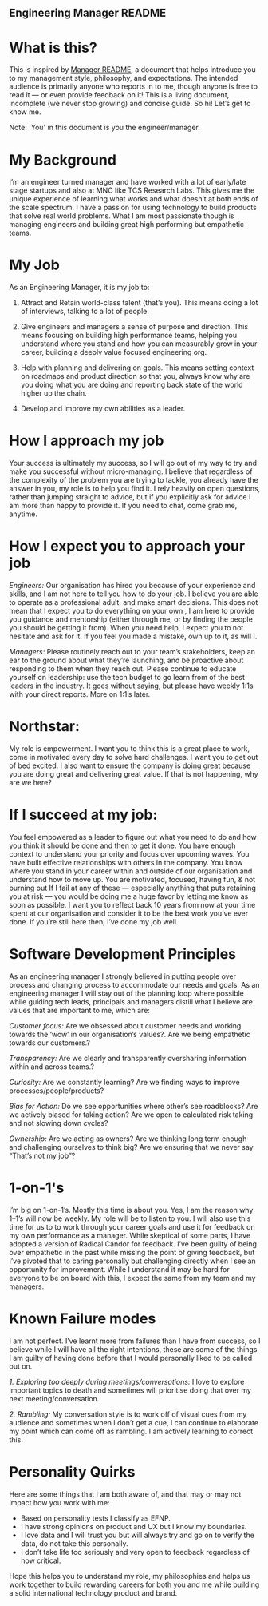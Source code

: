 ## Engineering Manager README

# What is this?
This is inspired by [Manager README](https://hackernoon.com/12-manager-readmes-from-silicon-valleys-top-tech-companies-26588a660afe), a document that helps introduce you to my management style, philosophy, and expectations. The intended audience is primarily anyone who reports in to me, though anyone is free to read it — or even provide feedback on it! This is a living document, incomplete (we never stop growing) and concise guide. So hi! Let’s get to know me. 

Note: 'You' in this document is you the engineer/manager.

# My Background
I’m an engineer turned manager and have worked with a lot of early/late stage startups and also at MNC like TCS Research Labs. This gives me the unique experience of learning what works and what doesn’t at both ends of the scale spectrum. I have a passion for using technology to build products that solve real world problems. What I am most passionate though is managing engineers and building great high performing but empathetic teams. 

# My Job
As an Engineering Manager, it is my job to:
1. Attract and Retain world-class talent (that’s you). This means doing a lot of interviews, talking to a lot of people.

2. Give engineers and managers a sense of purpose and direction. This means focusing on building high performance teams, helping you understand where you stand and how you can measurably grow in your career, building a deeply value focused engineering org. 

3. Help with planning and delivering on goals. This means setting context on roadmaps and product direction so that you, always know why are you doing what you are doing and reporting back state of the world higher up the chain.

4. Develop and improve my own abilities as a leader.

# How I approach my job
Your success is ultimately my success, so I will go out of my way to try and make you successful without micro-managing. I believe that regardless of the complexity of the problem you are trying to tackle, you already have the answer in you, my role is to help you find it. I rely heavily on open questions, rather than jumping straight to advice, but if you explicitly ask for advice I am more than happy to provide it. If you need to chat, come grab me, anytime. 

# How I expect you to approach your job
*Engineers:* Our organisation has hired you because of your experience and skills, and I am not here to tell you how to do your job. I believe you are able to operate as a professional adult, and make smart decisions. This does not mean that I expect you to do everything on your own , I am here to provide you guidance and mentorship (either through me, or by finding the people you should be getting it from). When you need help, I expect you to not hesitate and ask for it. If you feel you made a mistake, own up to it, as will I. 

*Managers:* Please routinely reach out to your team’s stakeholders, keep an ear to the ground about what they’re launching, and be proactive about responding to them when they reach out. Please continue to educate yourself on leadership: use the tech budget to go learn from of the best leaders in the industry. It goes without saying, but please have weekly 1:1s with your direct reports. More on 1:1’s later.

# Northstar:
My role is empowerment. I want you to think this is a great place to work, come in motivated every day to solve hard challenges. I want you to get out of bed excited. I also want to ensure the company is doing great because you are doing great and delivering great value. If that is not happening, why are we here?

# If I succeed at my job:
You feel empowered as a leader to figure out what you need to do and how you think it should be done and then to get it done.
You have enough context to understand your priority and focus over upcoming waves.
You have built effective relationships with others in the company.
You know where you stand in your career within and outside of our organisation and understand how to move up.
You are motivated, focused, having fun, & not burning out
If I fail at any of these — especially anything that puts retaining you at risk — you would be doing me a huge favor by letting me know as soon as possible. I want you to reflect back 10 years from now at your time spent at our organisation and consider it to be the best work you’ve ever done. If you’re still here then, I’ve done my job well.

# Software Development Principles
As an engineering manager I strongly believed in putting people over process and changing process to accommodate our needs and goals. As an engineering manager I will stay out of the planning loop where possible while guiding tech leads, principals and managers distill what I believe are values that are important to me, which are: 

*Customer focus:* Are we obsessed about customer needs and working towards the ‘wow’ in our organisation’s values?. Are we being empathetic towards our customers.? 

*Transparency:* Are we clearly and transparently oversharing information within and across teams.?

*Curiosity:* Are we constantly learning? Are we finding ways to improve processes/people/products? 

*Bias for Action:* Do we see opportunities where other’s see roadblocks? Are we actively biased for taking action? Are we open to calculated risk taking and not slowing down cycles? 

*Ownership:* Are we acting as owners? Are we thinking long term enough and challenging ourselves to think big? Are we ensuring that we never say “That’s not my job”? 

# 1-on-1's
I’m big on 1-on-1’s. Mostly this time is about you. Yes, I am the reason why 1–1’s will now be weekly. My role will be to listen to you. I will also use this time for us to to work through your career goals and use it for feedback on my own performance as a manager. While skeptical of some parts, I have adopted a version of Radical Candor for feedback. I’ve been guilty of being over empathetic in the past while missing the point of giving feedback, but I’ve pivoted that to caring personally but challenging directly when I see an opportunity for improvement. While I understand it may be hard for everyone to be on board with this, I expect the same from my team and my managers.

# Known Failure modes
I am not perfect. I’ve learnt more from failures than I have from success, so I believe while I will have all the right intentions, these are some of the things I am guilty of having done before that I would personally liked to be called out on.

*1. Exploring too deeply during meetings/conversations:* I love to explore important topics to death and sometimes will prioritise doing that over my next meeting/conversation.

*2. Rambling:* My conversation style is to work off of visual cues from my audience and sometimes when I don’t get a cue, I can continue to elaborate my point which can come off as rambling. I am actively learning to correct this. 

# Personality Quirks
Here are some things that I am both aware of, and that may or may not impact how you work with me:
* Based on personality tests I classify as EFNP.
* I have strong opinions on product and UX but I know my boundaries.
* I love data and I will trust you but will always try and go on to verify the data, do not take this personally.
* I don’t take life too seriously and very open to feedback regardless of how critical.

Hope this helps you to understand my role, my philosophies and helps us work together to build rewarding careers for both you and me while building a solid international technology product and brand.
